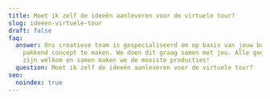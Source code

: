 ```yaml
---
title: Moet ik zelf de ideeën aanleveren voor de virtuele tour?
slug: ideeen-virtuele-tour
draft: false
faq:
  answer: Ons creatieve team is gespecialiseerd om op basis van jouw boodschap een
    pakkend concept te maken. We doen dit graag samen met jou. Alle goede ideeën
    zijn welkom en samen maken we de mooiste producties!
  question: Moet ik zelf de ideeën aanleveren voor de virtuele tour?
seo:
  noindex: true
---
```

